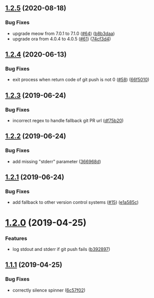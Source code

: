 ## [1.2.5](https://github.com/tobiasbueschel/git-push-pr/compare/v1.2.4...v1.2.5) (2020-08-18)


### Bug Fixes

* upgrade meow from 7.0.1 to 7.1.0 ([#64](https://github.com/tobiasbueschel/git-push-pr/issues/64)) ([b8b3daa](https://github.com/tobiasbueschel/git-push-pr/commit/b8b3daa90b4d763d5a3b26008b1a89b947d6a85a))
* upgrade ora from 4.0.4 to 4.0.5 ([#61](https://github.com/tobiasbueschel/git-push-pr/issues/61)) ([74cf3d4](https://github.com/tobiasbueschel/git-push-pr/commit/74cf3d45a119ad9e172d0525176e771746753c80))

## [1.2.4](https://github.com/tobiasbueschel/git-push-pr/compare/v1.2.3...v1.2.4) (2020-06-13)


### Bug Fixes

* exit process when return code of git push is not 0 ([#58](https://github.com/tobiasbueschel/git-push-pr/issues/58)) ([66f5010](https://github.com/tobiasbueschel/git-push-pr/commit/66f5010e219417aa0726b864f66f085b019c2f9c))

## [1.2.3](https://github.com/tobiasbueschel/git-push-pr/compare/v1.2.2...v1.2.3) (2019-06-24)


### Bug Fixes

* incorrect regex to handle fallback git PR url ([df75b20](https://github.com/tobiasbueschel/git-push-pr/commit/df75b20))

## [1.2.2](https://github.com/tobiasbueschel/git-push-pr/compare/v1.2.1...v1.2.2) (2019-06-24)


### Bug Fixes

* add missing "stderr" parameter ([366968d](https://github.com/tobiasbueschel/git-push-pr/commit/366968d))

## [1.2.1](https://github.com/tobiasbueschel/git-push-pr/compare/v1.2.0...v1.2.1) (2019-06-24)


### Bug Fixes

* add fallback to other version control systems ([#15](https://github.com/tobiasbueschel/git-push-pr/issues/15)) ([e1a585c](https://github.com/tobiasbueschel/git-push-pr/commit/e1a585c))

# [1.2.0](https://github.com/tobiasbueschel/git-push-pr/compare/v1.1.1...v1.2.0) (2019-04-25)


### Features

* log stdout and stderr if git push fails ([b392897](https://github.com/tobiasbueschel/git-push-pr/commit/b392897))

## [1.1.1](https://github.com/tobiasbueschel/git-push-pr/compare/v1.1.0...v1.1.1) (2019-04-25)


### Bug Fixes

* correctly silence spinner ([6c57f02](https://github.com/tobiasbueschel/git-push-pr/commit/6c57f02))

